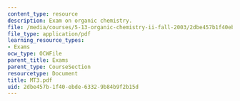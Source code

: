 ```yaml
---
content_type: resource
description: Exam on organic chemistry.
file: /media/courses/5-13-organic-chemistry-ii-fall-2003/2dbe457b1f40ebde63329b84b9f2b15d_MT3.pdf
file_type: application/pdf
learning_resource_types:
- Exams
ocw_type: OCWFile
parent_title: Exams
parent_type: CourseSection
resourcetype: Document
title: MT3.pdf
uid: 2dbe457b-1f40-ebde-6332-9b84b9f2b15d
---
```


